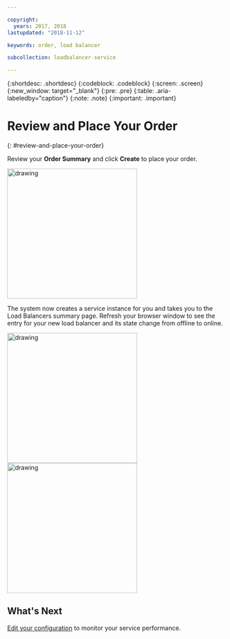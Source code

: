 ```yaml
---

copyright:
  years: 2017, 2018
lastupdated: "2018-11-12"

keywords: order, load balancer

subcollection: loadbalancer-service

---
```


{:shortdesc: .shortdesc}
{:codeblock: .codeblock}
{:screen: .screen}
{:new_window: target="_blank"}
{:pre: .pre}
{:table: .aria-labeledby="caption"}
{:note: .note}
{:important: .important}

# Review and Place Your Order
{: #review-and-place-your-order}

Review your **Order Summary** and click **Create** to place your order.

<img src="images/review-order-lb.png" alt="drawing" style="width: 300px;"/>

The system now creates a service instance for you and takes you to the Load Balancers summary page. Refresh your browser window  to see the entry for your new load balancer and its state change from offline to online.  

<img src="images/summary-offline.png" alt="drawing" style="width: 300px;"/>

<img src="images/summary-online.png" alt="drawing" style="width: 300px;"/>

## What's Next
[Edit your configuration](/docs/infrastructure/loadbalancer-service?topic=loadbalancer-service-monitoring-and-managing-your-service) to monitor your service performance.
